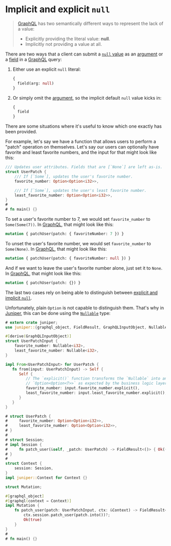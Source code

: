 Implicit and explicit `null`
============================

> [GraphQL] has two semantically different ways to represent the lack of a value:
> - Explicitly providing the literal value: **null**.
> - Implicitly not providing a value at all.

There are two ways that a client can submit a [`null` value][0] as an [argument][5] or a [field][4] in a [GraphQL] query:
1. Either use an explicit `null` literal:
   ```graphql
   {
     field(arg: null)
   }
   ```
2. Or simply omit the [argument][5], so the implicit default `null` value kicks in:
   ```graphql
   {
     field
   }
   ```

There are some situations where it's useful to know which one exactly has been provided.

For example, let's say we have a function that allows users to perform a "patch" operation on themselves. Let's say our users can optionally have favorite and least favorite numbers, and the input for that might look like this:
```rust
/// Updates user attributes. Fields that are [`None`] are left as-is.
struct UserPatch {
    /// If [`Some`], updates the user's favorite number.
    favorite_number: Option<Option<i32>>,

    /// If [`Some`], updates the user's least favorite number.
    least_favorite_number: Option<Option<i32>>,
}
#
# fn main() {}
```

To set a user's favorite number to 7, we would set `favorite_number` to `Some(Some(7))`. In [GraphQL], that might look like this:
```graphql
mutation { patchUser(patch: { favoriteNumber: 7 }) }
```

To unset the user's favorite number, we would set `favorite_number` to `Some(None)`. In [GraphQL], that might look like this:
```graphql
mutation { patchUser(patch: { favoriteNumber: null }) }
```

And if we want to leave the user's favorite number alone, just set it to `None`. In [GraphQL], that might look like this:
```graphql
mutation { patchUser(patch: {}) }
```

The last two cases rely on being able to distinguish between [explicit and implicit `null`][1].

Unfortunately, plain `Option` is not capable to distinguish them. That's why in [Juniper], this can be done using the [`Nullable`] type:
```rust
# extern crate juniper;
use juniper::{graphql_object, FieldResult, GraphQLInputObject, Nullable};

#[derive(GraphQLInputObject)]
struct UserPatchInput {
    favorite_number: Nullable<i32>,
    least_favorite_number: Nullable<i32>,
}

impl From<UserPatchInput> for UserPatch {
   fn from(input: UserPatchInput) -> Self {
      Self {
         // The `explicit()` function transforms the `Nullable` into an
         // `Option<Option<T>>` as expected by the business logic layer.
         favorite_number: input.favorite_number.explicit(),
         least_favorite_number: input.least_favorite_number.explicit(),
      }
   }
}

# struct UserPatch {
#     favorite_number: Option<Option<i32>>,
#     least_favorite_number: Option<Option<i32>>,
# }
#
# struct Session;
# impl Session {
#     fn patch_user(&self, _patch: UserPatch) -> FieldResult<()> { Ok(()) }
# }
#
struct Context {
    session: Session,
}
impl juniper::Context for Context {}

struct Mutation;

#[graphql_object]
#[graphql(context = Context)]
impl Mutation {
    fn patch_user(patch: UserPatchInput, ctx: &Context) -> FieldResult<bool> {
        ctx.session.patch_user(patch.into())?;
        Ok(true)
    }
}
#
# fn main() {}
```




[`Nullable`]: https://docs.rs/juniper/0.16.1/juniper/enum.Nullable.html
[GraphQL]: https://graphql.org
[Juniper]: https://docs.rs/juniper
[Rust]: https://www.rust-lang.org

[0]: https://spec.graphql.org/October2021#sec-Null-Value
[1]: https://spec.graphql.org/October2021#sel-EAFdRDHAAEJDAoBxzT
[4]: https://spec.graphql.org/October2021#sec-Language.Fields
[5]: https://spec.graphql.org/October2021#sec-Language.Arguments
